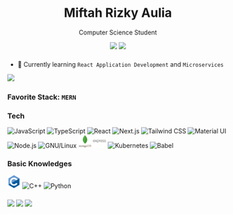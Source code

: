 <h1 align=center>Miftah Rizky Aulia </h1>
<p align=center>Computer Science Student</p>
<p align="center">
  <a href="https://github.com/ifrzky"><img src="https://img.shields.io/github/followers/ifrzky?label=followers&style=social"/></a>
  <img src="https://visitor-badge.laobi.icu/badge?page_id=ifrzky.ifrzky" />
</p>

###
- 🚀 Currently learning `React Application Development` and `Microservices`
<img src="https://user-images.githubusercontent.com/73097560/115834477-dbab4500-a447-11eb-908a-139a6edaec5c.gif">

<!-- ### Reach Me
<a href="https://instagram.com/ifrizky_"><img height="28" src="https://upload.wikimedia.org/wikipedia/commons/e/e7/Instagram_logo_2016.svg"></a>&nbsp; -->

<!-- ### Favorite Stack
<span>
  <img src="https://raw.githubusercontent.com/devicons/devicon/master/icons/mongodb/mongodb-original-wordmark.svg" height="30" title="MongoDB" />
  <img src="https://raw.githubusercontent.com/devicons/devicon/master/icons/express/express-original-wordmark.svg" height="30" title="Express" />
  <img src="https://www.vectorlogo.zone/logos/reactjs/reactjs-icon.svg" height="30" title="React" />
  <img src="https://raw.githubusercontent.com/devicons/devicon/master/icons/nodejs/nodejs-original-wordmark.svg" height="30" title="Node.js" />
</span> -->
### Favorite Stack: `MERN`
### Tech
<span>
  <img src="https://upload.wikimedia.org/wikipedia/commons/9/99/Unofficial_JavaScript_logo_2.svg" height="30" title="JavaScript" />
  <img src="https://upload.wikimedia.org/wikipedia/commons/4/4c/Typescript_logo_2020.svg" height="30" title="TypeScript" />
  <img src="https://www.vectorlogo.zone/logos/reactjs/reactjs-icon.svg" height="30" title="React" />
  <img src="https://nextjs.org/static/favicon/favicon-32x32.png" height="30" title="Next.js" />
  <img src="https://upload.wikimedia.org/wikipedia/commons/d/d5/Tailwind_CSS_Logo.svg" height="30" title="Tailwind CSS" />
  <img src="https://cdn.worldvectorlogo.com/logos/material-ui-1.svg" height="30" title="Material UI" />
  <img src="https://www.vectorlogo.zone/logos/nodejs/nodejs-icon.svg" height="30" title="Node.js" />
  <img src="https://cdn.freebiesupply.com/logos/large/2x/linux-tux-1-logo-png-transparent.png" height="30" title="GNU/Linux" />
  <img src="https://raw.githubusercontent.com/devicons/devicon/master/icons/mongodb/mongodb-original-wordmark.svg" height="30" title="MongoDB" />
  <img src="https://raw.githubusercontent.com/devicons/devicon/master/icons/express/express-original-wordmark.svg" height="30" title="Express" />
<!--   <img src="https://upload.wikimedia.org/wikipedia/commons/1/19/Unity_Technologies_logo.svg" height="30" title="Unity" style="background-color:white"> -->
  <img src="https://www.vectorlogo.zone/logos/kubernetes/kubernetes-icon.svg" height="30" title="Kubernetes" />
  <img src="https://www.vectorlogo.zone/logos/babeljs/babeljs-icon.svg" height="30" title="Babel" />
</span>

### Basic Knowledges
<span>
  <img src="https://raw.githubusercontent.com/devicons/devicon/master/icons/c/c-original.svg" height="30" title="C" />
  <img src="https://upload.wikimedia.org/wikipedia/commons/1/18/ISO_C%2B%2B_Logo.svg" height="30" title="C++" />
  <img src="https://www.vectorlogo.zone/logos/python/python-icon.svg" height="30" title="Python" />&nbsp; 
</span>

###
<span>
<!--   <img src="https://github-readme-stats-git-masterrstaa-rickstaa.vercel.app/api?username=ifrzky&show_icons=true&include_all_commits=true&count_private=true&theme=tokyonight" /> -->
  <img src="https://github-readme-stats-git-masterrstaa-rickstaa.vercel.app/api?username=ifrzky&show_icons=true&include_all_commits=true&count_private=true&theme=tokyonight" />
  <!-- <img src="https://github-readme-stats-git-masterrstaa-rickstaa.vercel.app/api/top-langs/?username=ifrzky&langs_count=10&theme=dracula&layout=compact&hide=css,scss,less,html,hack,asp.net"/> -->
  <img src="https://github-readme-stats-git-masterrstaa-rickstaa.vercel.app/api/top-langs/?username=ifrzky&langs_count=10&theme=tokyonight&layout=compact&hide=asp.net"/>
 </span>

<img src="https://user-images.githubusercontent.com/73097560/115834477-dbab4500-a447-11eb-908a-139a6edaec5c.gif">
